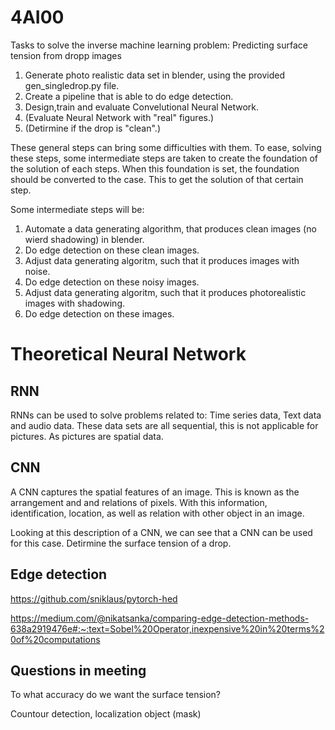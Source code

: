 # 4AI00
Tasks to solve the inverse machine learning problem: Predicting surface tension from dropp images
1.  Generate photo realistic data set in blender, using the provided gen_singledrop.py file.  
2.  Create a pipeline that is able to do edge detection.
3.  Design,train and evaluate Convelutional Neural Network.
4.  (Evaluate Neural Network with "real" figures.) 
5.  (Detirmine if the drop is "clean".)

These general steps can bring some difficulties with them. To ease, solving these steps, some intermediate steps are taken to create the foundation of the solution of each steps. When this foundation is set, the foundation should be converted to the case. This to get the solution of that certain step.

Some intermediate steps will be:
1.  Automate a data generating algorithm, that produces clean images (no wierd shadowing) in blender. 
2.  Do edge detection on these clean images.
3.  Adjust data generating algoritm, such that it produces images with noise.
4.  Do edge detection on these noisy images.
5.  Adjust data generating algoritm, such that it produces photorealistic images with shadowing.
5.  Do edge detection on these images.

# Theoretical Neural Network

## RNN

RNNs can be used to solve problems related to: Time series data, Text data and audio data. These data sets are all sequential, this is not applicable for pictures. As pictures are spatial data.

## CNN

A CNN captures the spatial features of an image. This is known as the arrangement and and relations of pixels. With this information, identification, location, as well as relation with other object in an image. 

Looking at this description of a CNN, we can see that a CNN can be used for this case. Detirmine the surface tension of a drop.

## Edge detection

https://github.com/sniklaus/pytorch-hed

https://medium.com/@nikatsanka/comparing-edge-detection-methods-638a2919476e#:~:text=Sobel%20Operator,inexpensive%20in%20terms%20of%20computations

## Questions in meeting

To what accuracy do we want the surface tension?

Countour detection, localization object (mask)

